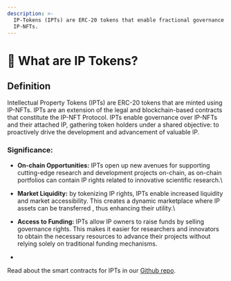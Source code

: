 ```yaml
---
description: >-
  IP-Tokens (IPTs) are ERC-20 tokens that enable fractional governance over
  IP-NFTs.
---
```


# 💊 What are IP Tokens?

## Definition&#x20;

Intellectual Property Tokens (IPTs) are ERC-20 tokens that are minted using IP-NFTs. IPTs are an extension of the legal and blockchain-based contracts that constitute the IP-NFT Protocol. IPTs enable governance over IP-NFTs and their attached IP, gathering token holders under a shared objective: to proactively drive the development and advancement of valuable IP.

### Significance:

* **On-chain Opportunities:** IPTs open up new avenues for supporting cutting-edge research and development projects on-chain​, as on-chain portfolios can contain IP rights related to innovative scientific research.\

* **Market Liquidity:** by tokenizing IP rights, IPTs enable increased liquidity and market accessibility. This creates a dynamic marketplace where IP assets can be transferred , thus enhancing their utility.\

* **Access to Funding:** IPTs allow IP owners to raise funds by selling governance rights. This makes it easier for researchers and innovators to obtain the necessary resources to advance their projects without relying solely on traditional funding mechanisms.
*

Read about the smart contracts for IPTs in our [Github repo](https://github.com/moleculeprotocol/IPNFT/tree/main).

